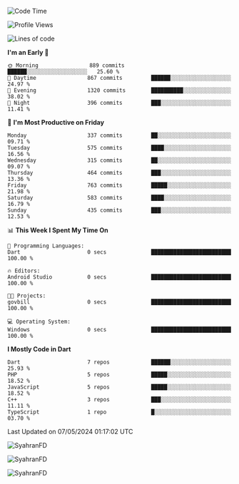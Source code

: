 <!--START_SECTION:waka-->
![Code Time](http://img.shields.io/badge/Code%20Time-271%20hrs%2027%20mins-blue)

![Profile Views](http://img.shields.io/badge/Profile%20Views-26-blue)

![Lines of code](https://img.shields.io/badge/From%20Hello%20World%20I%27ve%20Written-1.1%20million%20lines%20of%20code-blue)

**I'm an Early 🐤** 

```text
🌞 Morning                889 commits         ██████░░░░░░░░░░░░░░░░░░░   25.60 % 
🌆 Daytime                867 commits         ██████░░░░░░░░░░░░░░░░░░░   24.97 % 
🌃 Evening                1320 commits        ██████████░░░░░░░░░░░░░░░   38.02 % 
🌙 Night                  396 commits         ███░░░░░░░░░░░░░░░░░░░░░░   11.41 % 
```
📅 **I'm Most Productive on Friday** 

```text
Monday                   337 commits         ██░░░░░░░░░░░░░░░░░░░░░░░   09.71 % 
Tuesday                  575 commits         ████░░░░░░░░░░░░░░░░░░░░░   16.56 % 
Wednesday                315 commits         ██░░░░░░░░░░░░░░░░░░░░░░░   09.07 % 
Thursday                 464 commits         ███░░░░░░░░░░░░░░░░░░░░░░   13.36 % 
Friday                   763 commits         █████░░░░░░░░░░░░░░░░░░░░   21.98 % 
Saturday                 583 commits         ████░░░░░░░░░░░░░░░░░░░░░   16.79 % 
Sunday                   435 commits         ███░░░░░░░░░░░░░░░░░░░░░░   12.53 % 
```


📊 **This Week I Spent My Time On** 

```text
💬 Programming Languages: 
Dart                     0 secs              █████████████████████████   100.00 % 

🔥 Editors: 
Android Studio           0 secs              █████████████████████████   100.00 % 

🐱‍💻 Projects: 
govbill                  0 secs              █████████████████████████   100.00 % 

💻 Operating System: 
Windows                  0 secs              █████████████████████████   100.00 % 
```

**I Mostly Code in Dart** 

```text
Dart                     7 repos             ██████░░░░░░░░░░░░░░░░░░░   25.93 % 
PHP                      5 repos             █████░░░░░░░░░░░░░░░░░░░░   18.52 % 
JavaScript               5 repos             █████░░░░░░░░░░░░░░░░░░░░   18.52 % 
C++                      3 repos             ███░░░░░░░░░░░░░░░░░░░░░░   11.11 % 
TypeScript               1 repo              █░░░░░░░░░░░░░░░░░░░░░░░░   03.70 % 
```




 Last Updated on 07/05/2024 01:17:02 UTC
<!--END_SECTION:waka-->

<p align="left">
  <img src="https://github-readme-stats.vercel.app/api/top-langs?username=SyahranFD&layout=donut&hide=C%2B%2B,CMake,css&show_icons=true&locale=en&&theme=blueberry" alt="SyahranFD" />
</p>

<p align="left">
  <img src="https://github-readme-stats.vercel.app/api?username=SyahranFD&show_icons=true&locale=en&theme=blueberry" alt="SyahranFD" />
</p>

<p align="left">
  <img src="https://streak-stats.demolab.com/?user=SyahranFD&theme=blueberry" alt="SyahranFD"/>
</p>
